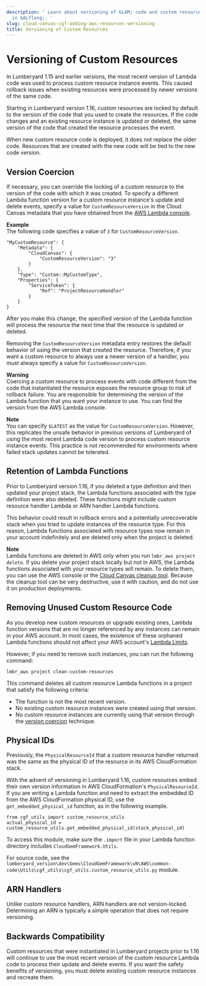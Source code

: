 ```yaml
---
description: ' Learn about versioning of &LAM; code and custom resource instances
  in &ALYlong;. '
slug: cloud-canvas-cgf-adding-aws-resources-versioning
title: Versioning of Custom Resources
---
```

# Versioning of Custom Resources<a name="cloud-canvas-cgf-adding-aws-resources-versioning"></a>

In Lumberyard 1\.15 and earlier versions, the most recent version of Lambda code was used to process custom resource instance events\. This caused rollback issues when existing resources were processed by newer versions of the same code\.

Starting in Lumberyard version 1\.16, custom resources are locked by default to the version of the code that you used to create the resources\. If the code changes and an existing resource instance is updated or deleted, the same version of the code that created the resource processes the event\.

When new custom resource code is deployed, it does not replace the older code\. Resources that are created with the new code will be tied to the new code version\.

## Version Coercion<a name="cloud-canvas-cgf-adding-aws-resources-versioning-version-coercion"></a>

If necessary, you can override the locking of a custom resource to the version of the code with which it was created\. To specify a different Lambda function version for a custom resource instance's update and delete events, specify a value for `CustomResourceVersion` in the Cloud Canvas metadata that you have obtained from the [AWS Lambda console](https://console.aws.amazon.com/lambda/)\.

**Example**  
The following code specifies a value of `3` for `CustomResourceVersion`\.  

```
"MyCustomResource": {
    "Metadata": {
        "CloudCanvas": {
            "CustomResourceVersion": "3"
        }
    },
    "Type": "Custom::MyCustomType",
    "Properties": {
        "ServiceToken": {
            "Ref": "ProjectResourceHandler"
        }
    }
}
```

After you make this change, the specified version of the Lambda function will process the resource the next time that the resource is updated or deleted\.

Removing the `CustomResourceVersion` metadata entry restores the default behavior of using the version that created the resource\. Therefore, if you want a custom resource to always use a newer version of a handler, you must always specify a value for `CustomResourceVersion`\.

**Warning**  
Coercing a custom resource to process events with code different from the code that instantiated the resource exposes the resource group to risk of rollback failure\. You are responsible for determining the version of the Lambda function that you want your instance to use\. You can find the version from the AWS Lambda console\.

**Note**  
You can specify `$LATEST` as the value for `CustomResourceVersion`\. However, this replicates the unsafe behavior in previous versions of Lumberyard of using the most recent Lambda code version to process custom resource instance events\. This practice is not recommended for environments where failed stack updates cannot be tolerated\.

## Retention of Lambda Functions<a name="cloud-canvas-cgf-adding-aws-resources-versioning-retention-of-lambda-functions"></a>

Prior to Lumberyard version 1\.16, if you deleted a type definition and then updated your project stack, the Lambda functions associated with the type definition were also deleted\. These functions might include custom resource handler Lambda or ARN handler Lambda functions\.

This behavior could result in rollback errors and a potentially unrecoverable stack when you tried to update instances of the resource type\. For this reason, Lambda functions associated with resource types now remain in your account indefinitely and are deleted only when the project is deleted\.

**Note**  
Lambda functions are deleted in AWS only when you run `lmbr_aws project delete`\. If you delete your project stack locally but not in AWS, the Lambda functions associated with your resource types will remain\. To delete them, you can use the AWS console or the [Cloud Canvas cleanup tool](cloud-canvas-administration-aws-resource-cleanup.md#cloud-canvas-administration-aws-resource-cleanup-tool)\. Because the cleanup tool can be very destructive, use it with caution, and do not use it on production deployments\.

## Removing Unused Custom Resource Code<a name="cloud-canvas-cgf-adding-aws-resources-versioning-removing-unused-custom-resource-code"></a>

As you develop new custom resources or upgrade existing ones, Lambda function versions that are no longer referenced by any instances can remain in your AWS account\. In most cases, the existence of these orphaned Lambda functions should not affect your AWS account's [Lambda Limits](https://docs.aws.amazon.com/lambda/latest/dg/limits.html)\.

However, if you need to remove such instances, you can run the following command:

```
lmbr_aws project clean-custom-resources
```

This command deletes all custom resource Lambda functions in a project that satisfy the following criteria:
+ The function is not the most recent version\.
+ No existing custom resource instances were created using that version\.
+ No custom resource instances are currently using that version through the [version coercion](#cloud-canvas-cgf-adding-aws-resources-versioning-version-coercion) technique\.

## Physical IDs<a name="cloud-canvas-cgf-adding-aws-resources-versioning-physical-ids"></a>

Previously, the `PhysicalResourceId` that a custom resource handler returned was the same as the physical ID of the resource in its AWS CloudFormation stack\.

With the advent of versioning in Lumberyard 1\.16, custom resources embed their own version information in AWS CloudFormation's `PhysicalResourceId`\. If you are writing a Lambda function and need to extract the embedded ID from the AWS CloudFormation physical ID, use the `get_embedded_physical_id` function, as in the following example\.

```
from cgf_utils import custom_resource_utils 
actual_physical_id = custom_resource_utils.get_embedded_physical_id(stack_physical_id)
```

To access this module, make sure the `.import` file in your Lambda function directory includes `CloudGemFramework.Utils`\.

For source code, see the `lumberyard_version\dev\Gems\CloudGemFramework\vN\AWS\common-code\Utils\cgf_utils\cgf_utils.custom_resource_utils.py` module\.

## ARN Handlers<a name="cloud-canvas-cgf-adding-aws-resources-versioning-arn-handlers"></a>

Unlike custom resource handlers, ARN handlers are not version\-locked\. Determining an ARN is typically a simple operation that does not require versioning\.

## Backwards Compatibility<a name="cloud-canvas-cgf-adding-aws-resources-versioning-backwards-compatibility"></a>

Custom resources that were instantiated in Lumberyard projects prior to 1\.16 will continue to use the most recent version of the custom resource Lambda code to process their update and delete events\. If you want the safety benefits of versioning, you must delete existing custom resource instances and recreate them\.